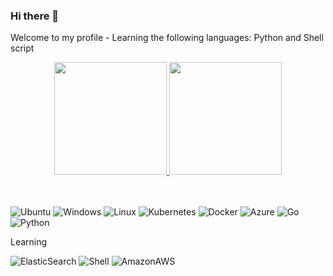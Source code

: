 ### Hi there 👋


Welcome to my profile - Learning the following languages:
Python and Shell script

<div align="center">
  <a href="https://github.com/d90ares">
  <img height="180em" src="https://github-readme-stats.vercel.app/api?username=d90ares&show_icons=true&theme=dracula&include_all_commits=true&count_private=true"/>
  <img height="180em" src="https://github-readme-stats.vercel.app/api/top-langs/?username=d90ares&layout=compact&langs_count=7&theme=dracula"/>
  </a>
</div>
<br><br>

![Ubuntu](https://img.shields.io/badge/Ubuntu-E95420?style=for-the-badge&logo=ubuntu&logoColor=white)
![Windows](https://img.shields.io/badge/Windows-0078D6?style=for-the-badge&logo=windows&logoColor=white)
![Linux](https://img.shields.io/badge/Cent%20OS-262577?style=for-the-badge&logo=CentOS&logoColor=white)
![Kubernetes](https://img.shields.io/badge/kubernetes-%23326ce5.svg?style=for-the-badge&logo=kubernetes&logoColor=white)
![Docker](https://img.shields.io/badge/docker-%230db7ed.svg?style=for-the-badge&logo=docker&logoColor=white)
![Azure](https://img.shields.io/badge/Microsoft_Azure-0089D6?style=for-the-badge&logo=microsoft-azure&logoColor=white)
![Go](https://img.shields.io/static/v1?style=for-the-badge&message=Go&color=00ADD8&logo=Go&logoColor=FFFFFF&label=)
![Python](https://img.shields.io/badge/Python-5C2D91?style=for-the-badge&logo=python&logoColor=white)

<!--![PostgreSQL](https://img.shields.io/badge/PostgreSQL-316192?style=for-the-badge&logo=postgresql&logoColor=white)-->
<!--![MongoDB](https://img.shields.io/badge/MongoDB-4EA94B?style=for-the-badge&logo=mongodb&logoColor=white)-->
<!--![SQLite](https://img.shields.io/badge/SQLite-07405E?style=for-the-badge&logo=sqlite&logoColor=white)-->
<!--![SQL_Server](https://img.shields.io/badge/-SQL%20Server-6DB33F?style=for-the-badge&logo=microsoft-sql-server&logoColor=white)-->
Learning

![ElasticSearch](https://img.shields.io/badge/-ElasticSearch-005571?style=for-the-badge&logo=elasticsearch)
![Shell](https://img.shields.io/badge/Shell-green?style=for-the-badge&logo=shell&logoColor=white)
![AmazonAWS](https://img.shields.io/badge/Amazon_AWS-232F3E?style=for-the-badge&logo=amazon-aws&logoColor=white)
<!--![Nginx](https://img.shields.io/badge/nginx-%23009639.svg?style=for-the-badge&logo=nginx&logoColor=white)-->

<!--![Apache](https://img.shields.io/badge/apache-%23D42029.svg?style=for-the-badge&logo=apache&logoColor=white)-->









<!--
**d90ares/d90ares** is a ✨ _special_ ✨ repository because its `README.md` (this file) appears on your GitHub profile.

Here are some ideas to get you started:

- 🔭 I’m currently working on ...
- 🌱 I’m currently learning ...
- 👯 I’m looking to collaborate on ...
- 🤔 I’m looking for help with ...
- 💬 Ask me about ...
- 📫 How to reach me: ...
- 😄 Pronouns: ...
- ⚡ Fun fact: ...
-->
